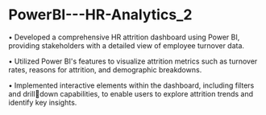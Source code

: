 # PowerBI---HR-Analytics_2

• Developed a comprehensive HR attrition dashboard using Power BI, providing
stakeholders with a detailed view of employee turnover data.

• Utilized Power BI's features to visualize attrition metrics such as turnover rates,
reasons for attrition, and demographic breakdowns.

• Implemented interactive elements within the dashboard, including filters and drilldown capabilities, to enable users to explore attrition trends and identify key
insights.
